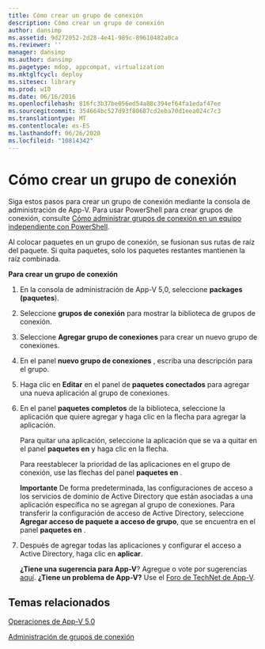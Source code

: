 ```yaml
---
title: Cómo crear un grupo de conexión
description: Cómo crear un grupo de conexión
author: dansimp
ms.assetid: 9d272052-2d28-4e41-989c-89610482a0ca
ms.reviewer: ''
manager: dansimp
ms.author: dansimp
ms.pagetype: mdop, appcompat, virtualization
ms.mktglfcycl: deploy
ms.sitesec: library
ms.prod: w10
ms.date: 06/16/2016
ms.openlocfilehash: 816fc3b37be056ed54a88c394ef64fa1edaf47ee
ms.sourcegitcommit: 354664bc527d93f80687cd2eba70d1eea024c7c3
ms.translationtype: MT
ms.contentlocale: es-ES
ms.lasthandoff: 06/26/2020
ms.locfileid: "10814342"
---
```

# Cómo crear un grupo de conexión


Siga estos pasos para crear un grupo de conexión mediante la consola de administración de App-V. Para usar PowerShell para crear grupos de conexión, consulte [Cómo administrar grupos de conexión en un equipo independiente con PowerShell](how-to-manage-connection-groups-on-a-stand-alone-computer-by-using-powershell.md).

Al colocar paquetes en un grupo de conexión, se fusionan sus rutas de raíz del paquete. Si quita paquetes, solo los paquetes restantes mantienen la raíz combinada.

**Para crear un grupo de conexión**

1.  En la consola de administración de App-V 5,0, seleccione **packages (paquetes**).

2.  Seleccione **grupos de conexión** para mostrar la biblioteca de grupos de conexión.

3.  Seleccione **Agregar grupo de conexiones** para crear un nuevo grupo de conexiones.

4.  En el panel **nuevo grupo de conexiones** , escriba una descripción para el grupo.

5.  Haga clic en **Editar** en el panel de **paquetes conectados** para agregar una nueva aplicación al grupo de conexiones.

6.  En el panel **paquetes completos** de la biblioteca, seleccione la aplicación que quiere agregar y haga clic en la flecha para agregar la aplicación.

    Para quitar una aplicación, seleccione la aplicación que se va a quitar en el panel **paquetes en** y haga clic en la flecha.

    Para reestablecer la prioridad de las aplicaciones en el grupo de conexión, use las flechas del panel **paquetes en** .

    **Importante**  De forma predeterminada, las configuraciones de acceso a los servicios de dominio de Active Directory que están asociadas a una aplicación específica no se agregan al grupo de conexiones. Para transferir la configuración de acceso de Active Directory, seleccione **Agregar acceso de paquete a acceso de grupo**, que se encuentra en el panel **paquetes en** .

     

7.  Después de agregar todas las aplicaciones y configurar el acceso a Active Directory, haga clic en **aplicar**.

    **¿Tiene una sugerencia para App-V**? Agregue o vote por sugerencias [aquí](http://appv.uservoice.com/forums/280448-microsoft-application-virtualization). **¿Tiene un problema de App-V?** Use el [Foro de TechNet de App-V](https://social.technet.microsoft.com/Forums/home?forum=mdopappv).

## Temas relacionados


[Operaciones de App-V 5.0](operations-for-app-v-50.md)

[Administración de grupos de conexión](managing-connection-groups.md)

 

 





